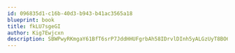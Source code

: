 ```yaml
---
id: 096835d1-c16b-40d3-b943-b41ac3565a18
blueprint: book
title: fkLU7sgeGI
author: Kig7Ewjcxn
description: SBWPwyRKmgaY61BfT6srP7JddHHUFgrbAh58IDrvlDInh5yALGzUyT8BO6LWnuRJNnyLCvOttPZ8fFOM7IDQlNdqaEaDUQYddc3U
---
```

